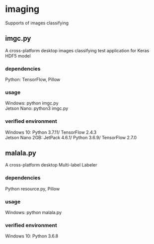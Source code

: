 # imaging
Supports of images classifying

## imgc.py
A cross-platform desktop images classifying test application for Keras HDF5 model

### dependencies
Python: TensorFlow, Pillow

### usage
Windows: python imgc.py<br>
Jetson Nano: python3 imgc.py

### verified environment
Windows 10: Python 3.7.11/ TensorFlow 2.4.3<br>
Jetson Nano 2GB: JetPack 4.6.1/ Python 3.6.9/ TensorFlow 2.7.0

## malala.py
A cross-platform desktop Multi-label Labeler

### dependencies
Python resource.py, Pillow

### usage
Windows: python malala.py

### verified environment
Windows 10: Python 3.6.8
